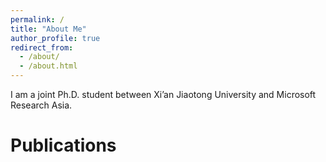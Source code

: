 ```yaml
---
permalink: /
title: "About Me"
author_profile: true
redirect_from: 
  - /about/
  - /about.html
---
```


I am a joint Ph.D. student between Xi’an Jiaotong University and Microsoft Research Asia.

Publications
======
